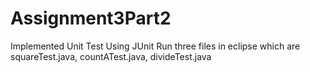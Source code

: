 # Assignment3Part2
Implemented Unit Test Using JUnit 
Run three files in eclipse which are squareTest.java, countATest.java, divideTest.java
